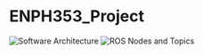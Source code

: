 # ENPH353_Project
![Software Architecture](https://user-images.githubusercontent.com/68255880/164309155-09600464-33eb-4ef2-87a6-e4d5b3066329.jpg)
![ROS Nodes and Topics](https://user-images.githubusercontent.com/68255880/164309221-b92cab61-83d8-423e-b14b-24c7d0743261.jpg)

